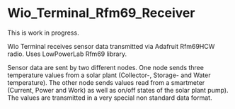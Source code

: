 # Wio_Terminal_Rfm69_Receiver

This is work in progress.

Wio Terminal receives sensor data transmitted via Adafruit Rfm69HCW radio.
Uses LowPowerLab Rfm69 library.

Sensor data are sent by two different nodes. One node sends three temperature values from a solar plant (Collector-, Storage- and Water temperature).
The other node sends values read from a smartmeter (Current, Power and Work) as well as on/off states of the solar plant pump).
The values are transmitted in a very special non standard data format.


